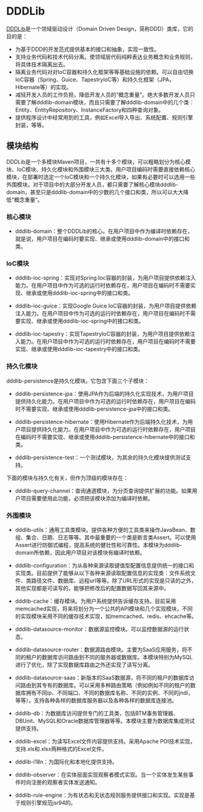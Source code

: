 DDDLib
======

[DDDLib](http://www.dayatang.org/dddlib/)是一个领域驱动设计（Domain Driven Design，简称DDD）类库，它的目的是：
* 为基于DDD的开发范式提供基本的接口和抽象，实现一致性。
* 支持业务代码和技术代码分离。使领域层代码纯粹表达业务概念和业务规则，将具体技术隔离出去。
* 隔离业务代码对对IoC容器和持久化框架等等基础设施的依赖。可以自由切换IoC容器（Spring、Guice、TapestryIoC等）和持久化框架（JPA，Hibernate等）的实现。
* 减轻开发人员的工作负担，降低开发人员的“概念重量”。绝大多数开发人员只需要了解dddlib-domain模块，而且只需要了解dddlib-domain中的几个类：Entity、EntityRepository、InstanceFactory和四种查询对象。
* 提供程序设计中经常用到的工具，例如Excel导入导出、系统配置、规则引擎封装，等等。

## 模块结构

DDDLib是一个多模块Maven项目，一共有十多个模块，可以粗略划分为核心模块、IoC模块、持久化模块和外围模块三大类。用户项目编码时需要直接依赖核心模块，在部署时选定一个IoC模块和一个持久化模块，如果有必要时可以选用一些外围模块。对于项目中的大部分开发人员，都只需要了解核心模块dddlib-domain，甚至只是dddlib-domain中的少数的几个接口和类，所以可以大大降低“概念重量”。

### 核心模块
* dddlib-domain：整个DDDLib的核心。在用户项目中作为编译时依赖存在，就是说，用户项目在编码时要实现、继承或使用dddlib-domain中的接口和类。

### IoC模块
* dddlib-ioc-spring：实现对Spring Ioc容器的封装，为用户项目提供依赖注入能力。在用户项目中作为可选的运行时依赖存在，用户项目在编码时不需要实现、继承或使用dddlib-ioc-spring中的接口和类。

* dddlib-ioc-guice：实现Google Guice IoC容器的封装，为用户项目提供依赖注入能力。在用户项目中作为可选的运行时依赖存在，用户项目在编码时不需要实现、继承或使用dddlib-ioc-spring中的接口和类。

* dddlib-ioc-tapestry：实现TapestryIoC容器的封装，为用户项目提供依赖注入能力。在用户项目中作为可选的运行时依赖存在，用户项目在编码时不需要实现、继承或使用dddlib-ioc-tapestry中的接口和类。

### 持久化模块

dddlib-persistence是持久化模块。它包含下面三个子模块：

* dddlib-persistence-jpa：使用JPA作为后端的持久化实现技术，为用户项目提供持久化能力。在用户项目中作为可选的运行时依赖存在，用户项目在编码时不需要实现、继承或使用dddlib-persistence-jpa中的接口和类。

* dddlib-persistence-hibernate：使用Hibernate作为后端持久化技术，为用户项目提供持久化能力。在用户项目中作为可选的运行时依赖存在，用户项目在编码时不需要实现、继承或使用dddlib-persistence-hibernate中的接口和类。

* dddlib-persistence-test：一个测试模块，为其余的持久化模块提供测试支持。

下面的模块与持久化有关，但作为顶级的模块存在：


* dddlib-query-channel：查询通道模块，为分页查询提供扩展的功能。如果用户项目需要使用此功能，必须把该模块添加为编译时依赖。

### 外围模块
* dddlib-utils：通用工具类模块。提供各种方便的工具类来操作JavaBean、数组、集合、日期、日志等等。其中最重要的一个类是断言类Assert。可以使用Assert进行防御式编程，提高系统的健壮性和可靠性。本模块为dddlib-domain所依赖，因此用户项目对该模块有编译时依赖。

* dddlib-configuration：为从各种来源读取键值型配置信息提供统一的接口和实现类。目前提供了能够从以下各种来源读取配置信息的实现类：文件系统文件、类路径文件、数据库、远程url等等。除了URL形式的实现是只读的之外，其他实现都是可读写的，能够把修改后的配置数据写回其来源中。

* dddlib-cache：缓存模块。为用户系统提供告诉缓存支持。目前采用memcached实现，将来将划分为一个公共的API模块和几个实现模块，不同的实现模块采用不同的缓存技术实现，如memcached、redis、ehcache等。

* dddlib-datasource-monitor：数据源监控模块。可以监控数据源的运行状态。

* dddlib-datasource-router：数据源路由模块。主要为SaaS应用服务，将不同的租户的数据库访问路由到不同的服务器或数据库。本模块特别为MySQL进行了优化，除了实现数据库路由之外还实现了读写分离。

* dddlib-datasource-saas：新版本的SaaS数据源，将不同的租户的数据库访问路由到其专有的数据库。可以采用多种路由策略（例如例如不同的租户的数据库拥有不同ip、不同端口、不同的数据库名称、不同的实例、不同的jndi，等等）。支持各种各样的数据库服务器以及各种各样的数据库连接池。

* dddlib-db：为数据库访问提供专门的工具类，包括BTM事务管理器、DBUnit、MySQL和Oracle数据库管理器等等。本模块主要为数据库集成测试提供支持。

* dddlib-excel：为读写Excel文件内容提供支持。采用Apache POI技术实现，支持.xls和.xlsx两种格式的Excel文件。

* dddlib-i18n：为国际化和本地化提供支持。

* dddlib-observer：在实体层面实现观察者模式实现。当一个实体发生某些事件时向注册的观察者实体发送通知。

* dddlib-rule-engine：为有状态和无状态规则服务提供接口和实现。实现是基于规则引擎规范jsr94的。
